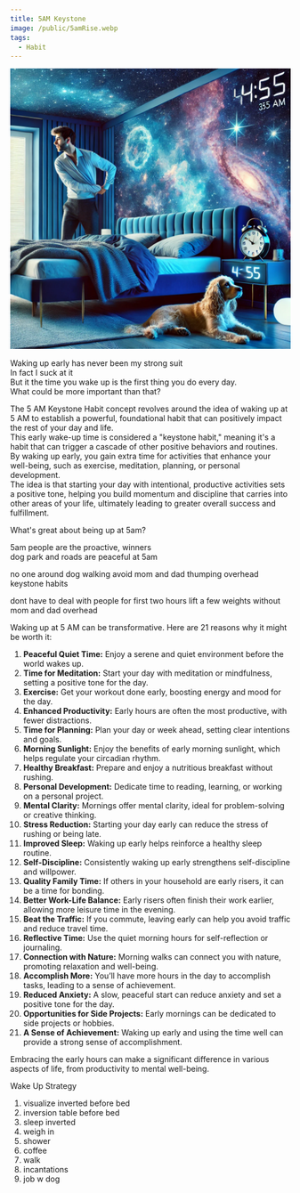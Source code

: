 ```yaml
---
title: 5AM Keystone
image: /public/5amRise.webp
tags:
  - Habit
---
```

<img src="public/5amRise.webp" class="img-fluid rounded w-50" alt="Responsive image">

Waking up early has never been my strong suit  
In fact I suck at it  
But it the time you wake up is the first thing you do every day.  
What could be more important than that?

The 5 AM Keystone Habit concept revolves around the idea of waking up at 5 AM to establish a powerful, foundational habit that can positively impact the rest of your day and life.   
This early wake-up time is considered a "keystone habit," meaning it's a habit that can trigger a cascade of other positive behaviors and routines.  
By waking up early, you gain extra time for activities that enhance your well-being, such as exercise, meditation, planning, or personal development.  
The idea is that starting your day with intentional, productive activities sets a positive tone, helping you build momentum and discipline that carries into other areas of your life, ultimately leading to greater overall success and fulfillment.

What's great about being up at 5am?

5am people are the proactive, winners  
dog park and roads are peaceful at 5am  

no one around dog walking
avoid mom and dad thumping overhead
keystone habits

dont have to deal with people for first two hours
lift a few weights without mom and dad overhead

Waking up at 5 AM can be transformative. Here are 21 reasons why it might be worth it:

1. **Peaceful Quiet Time:** Enjoy a serene and quiet environment before the world wakes up.
2. **Time for Meditation:** Start your day with meditation or mindfulness, setting a positive tone for the day.
3. **Exercise:** Get your workout done early, boosting energy and mood for the day.
4. **Enhanced Productivity:** Early hours are often the most productive, with fewer distractions.
5. **Time for Planning:** Plan your day or week ahead, setting clear intentions and goals.
6. **Morning Sunlight:** Enjoy the benefits of early morning sunlight, which helps regulate your circadian rhythm.
7. **Healthy Breakfast:** Prepare and enjoy a nutritious breakfast without rushing.
8. **Personal Development:** Dedicate time to reading, learning, or working on a personal project.
9. **Mental Clarity:** Mornings offer mental clarity, ideal for problem-solving or creative thinking.
10. **Stress Reduction:** Starting your day early can reduce the stress of rushing or being late.
11. **Improved Sleep:** Waking up early helps reinforce a healthy sleep routine.
12. **Self-Discipline:** Consistently waking up early strengthens self-discipline and willpower.
13. **Quality Family Time:** If others in your household are early risers, it can be a time for bonding.
14. **Better Work-Life Balance:** Early risers often finish their work earlier, allowing more leisure time in the evening.
15. **Beat the Traffic:** If you commute, leaving early can help you avoid traffic and reduce travel time.
16. **Reflective Time:** Use the quiet morning hours for self-reflection or journaling.
17. **Connection with Nature:** Morning walks can connect you with nature, promoting relaxation and well-being.
18. **Accomplish More:** You’ll have more hours in the day to accomplish tasks, leading to a sense of achievement.
19. **Reduced Anxiety:** A slow, peaceful start can reduce anxiety and set a positive tone for the day.
20. **Opportunities for Side Projects:** Early mornings can be dedicated to side projects or hobbies.
21. **A Sense of Achievement:** Waking up early and using the time well can provide a strong sense of accomplishment.

Embracing the early hours can make a significant difference in various aspects of life, from productivity to mental well-being.

Wake Up Strategy
1. visualize inverted before bed
2. inversion table before bed
3. sleep inverted
4. weigh in
5. shower
6. coffee
7. walk
8. incantations
9. job w dog